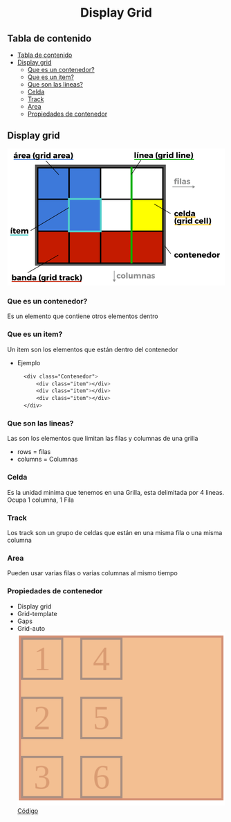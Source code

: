 <h1 align="center">
   Display Grid
   <!-- <a href="http://devchallenges.io" target="_blank">Devchallenges.io</a>. -->
</h1>

## Tabla de contenido
- [Tabla de contenido](#tabla-de-contenido)
- [Display grid](#display-grid)
  - [Que es un contenedor?](#que-es-un-contenedor)
  - [Que es un item?](#que-es-un-item)
  - [Que son las lineas?](#que-son-las-lineas)
  - [Celda](#celda)
  - [Track](#track)
  - [Area](#area)
  - [Propiedades de contenedor](#propiedades-de-contenedor)
  
## Display grid
![](img/grid-css-conceptos.png)

### Que es un contenedor?

Es un elemento que contiene otros elementos dentro

### Que es un item?

Un item son los elementos que están dentro del contenedor

* Ejemplo 
  ```css 
    <div class="Contenedor">
        <div class="item"></div>
        <div class="item"></div>
        <div class="item"></div>
    </div>
  ```
### Que son las lineas?

Las son los elementos que limitan las filas y columnas de una grilla

* rows = filas
* columns = Columnas

### Celda 
Es la unidad minima que tenemos en una Grilla, esta delimitada por 4 lineas. Ocupa 1 columna, 1 Fila

### Track

 Los track son un grupo de celdas que están en una misma fila o una misma columna

### Area

 Pueden usar varias filas o varias columnas al mismo tiempo

### Propiedades de contenedor
* Display grid
* Grid-template 
* Gaps
* Grid-auto
![](img/Reto1-Grid.png)
[Código](propiedades-de-contenedor/index.html)


